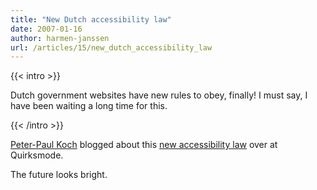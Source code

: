 ```yaml
---
title: "New Dutch accessibility law"
date: 2007-01-16
author: harmen-janssen
url: /articles/15/new_dutch_accessibility_law
---
```


{{< intro >}}
<p>
Dutch government websites have new rules to obey, finally! I must say, I have been waiting a long time for this.</p>
{{< /intro >}}

 [Peter-Paul Koch](http://www.quirksmode.org/blog/archives/2007/01/new_dutch_acces.html) blogged about this [new accessibility law](http://webrichtlijnen.overheid.nl/besluit/tekst-besluit-en-toelichting/) over at Quirksmode.

The future looks bright.